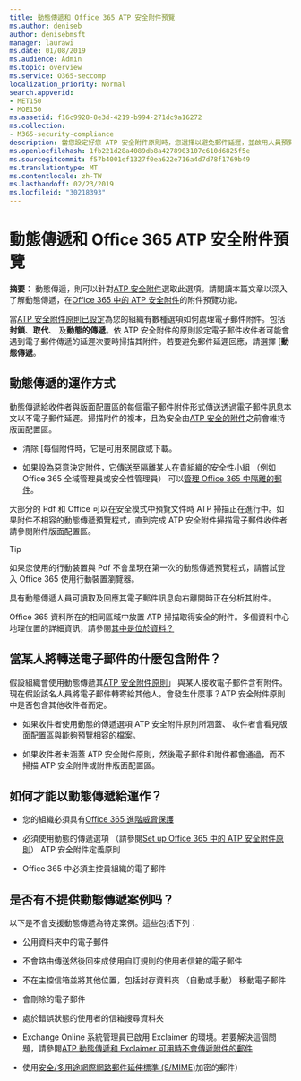 ```yaml
---
title: 動態傳遞和 Office 365 ATP 安全附件預覽
ms.author: deniseb
author: denisebmsft
manager: laurawi
ms.date: 01/08/2019
ms.audience: Admin
ms.topic: overview
ms.service: O365-seccomp
localization_priority: Normal
search.appverid:
- MET150
- MOE150
ms.assetid: f16c9928-8e3d-4219-b994-271dc9a16272
ms.collection:
- M365-security-compliance
description: 當您設定好您 ATP 安全附件原則時，您選擇以避免郵件延遲，並啟用人員預覽會掃描附件的動態傳遞。
ms.openlocfilehash: 1fb221d28a4089db8a4278903107c610d6825f5e
ms.sourcegitcommit: f57b4001ef1327f0ea622e716a4d7d78f1769b49
ms.translationtype: MT
ms.contentlocale: zh-TW
ms.lasthandoff: 02/23/2019
ms.locfileid: "30218393"
---
```

# <a name="dynamic-delivery-and-previewing-with-office-365-atp-safe-attachments"></a>動態傳遞和 Office 365 ATP 安全附件預覽

**摘要**： 動態傳遞，則可以針對[ATP 安全附件](atp-safe-attachments.md)選取此選項。請閱讀本篇文章以深入了解動態傳遞，在[Office 365 中的 ATP 安全附件](atp-safe-attachments.md)的附件預覽功能。

當[ATP 安全附件原則已設定](set-up-atp-safe-attachments-policies.md)為您的組織有數種選項如何處理電子郵件附件。包括**封鎖**、**取代**、 及**動態的傳遞**。依 ATP 安全附件的原則設定電子郵件收件者可能會遇到電子郵件傳遞的延遲次要時掃描其附件。若要避免郵件延遲回應，請選擇 [**動態傳遞**。
  
## <a name="how-dynamic-delivery-works"></a>動態傳遞的運作方式
  
動態傳遞給收件者與版面配置區的每個電子郵件附件形式傳送透過電子郵件訊息本文以不電子郵件延遲。掃描附件的複本，且為安全由[ATP 安全的附件](atp-safe-attachments.md)之前會維持版面配置區。 

- 清除 [每個附件時，它是可用來開啟或下載。 

- 如果設為惡意決定附件，它傳送至隔離某人在貴組織的安全性小組 （例如 Office 365 全域管理員或安全性管理員） 可以[管理 Office 365 中隔離的郵件](manage-quarantined-messages-and-files.md)。

大部分的 Pdf 和 Office 可以在安全模式中預覽文件時 ATP 掃描正在進行中。如果附件不相容的動態傳遞預覽程式，直到完成 ATP 安全附件掃描電子郵件收件者請參閱附件版面配置區。

> [!TIP]
> 如果您使用的行動裝置與 Pdf 不會呈現在第一次的動態傳遞預覽程式，請嘗試登入 Office 365 使用行動裝置瀏覽器。

具有動態傳遞人員可讀取及回應其電子郵件訊息向右離開時正在分析其附件。 

Office 365 資料所在的相同區域中放置 ATP 掃描取得安全的附件。多個資料中心地理位置的詳細資訊，請參閱[其中是位於資料？](https://products.office.com/where-is-your-data-located?geo=All) 
  
## <a name="what-happens-when-someone-forwards-an-email-that-contains-an-attachment"></a>當某人將轉送電子郵件的什麼包含附件？

假設組織會使用動態傳遞其[ATP 安全附件原則](set-up-atp-safe-attachments-policies.md)」 與某人接收電子郵件含有附件。現在假設該名人員將電子郵件轉寄給其他人。會發生什麼事？ATP 安全附件原則中是否包含其他收件者而定。
  
- 如果收件者使用動態的傳遞選項 ATP 安全附件原則所涵蓋、 收件者會看見版面配置區與能夠預覽相容的檔案。
    
- 如果收件者未涵蓋 ATP 安全附件原則，然後電子郵件和附件都會通過，而不掃描 ATP 安全附件或附件版面配置區。
    
## <a name="whats-required-for-dynamic-delivery-to-work"></a>如何才能以動態傳遞給運作？

- 您的組織必須具有[Office 365 進階威脅保護](office-365-atp.md)
    
- 必須使用動態的傳遞選項 （請參閱[Set up Office 365 中的 ATP 安全附件原則](set-up-atp-safe-attachments-policies.md)） ATP 安全附件定義原則
    
- Office 365 中必須主控貴組織的電子郵件
    
## <a name="are-there-scenarios-for-which-dynamic-delivery-is-not-available"></a>是否有不提供動態傳遞案例吗？

以下是不會支援動態傳遞為特定案例。這些包括下列：
  
- 公用資料夾中的電子郵件
    
- 不會路由傳送然後回來成使用自訂規則的使用者信箱的電子郵件
    
- 不在主控信箱並將其他位置，包括封存資料夾 （自動或手動） 移動電子郵件
    
- 會刪除的電子郵件
    
- 處於錯誤狀態的使用者的信箱搜尋資料夾
    
- Exchange Online 系統管理員已啟用 Exclaimer 的環境。若要解決這個問題，請參閱[ATP 動態傳遞和 Exclaimer 可用時不會傳遞附件的郵件](https://support.microsoft.com/help/4014438/messages-with-attachments-are-not-delivered-when-atp-dynamic-delivery)

- 使用[安全/多用途網際網路郵件延伸標準 (S/MIME)](s-mime-for-message-signing-and-encryption.md)加密的郵件）

